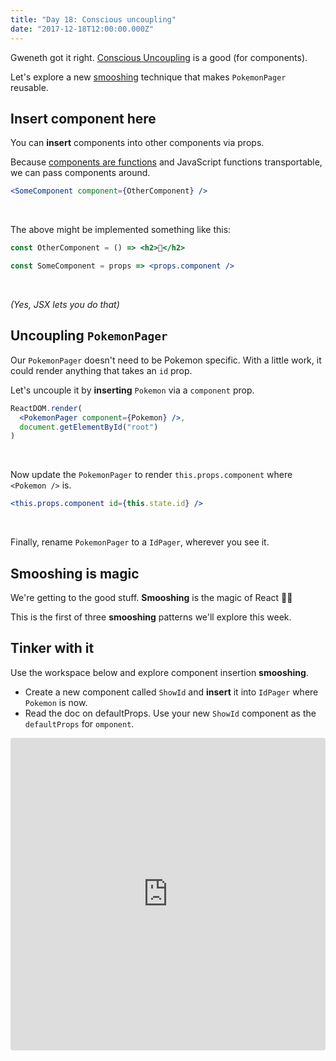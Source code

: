 ```yaml
---
title: "Day 18: Conscious uncoupling"
date: "2017-12-18T12:00:00.000Z"
---
```


<div class="measure">

Gweneth got it right.
[Conscious Uncoupling](https://goop.com/work/relationships/conscious-uncoupling-2/) is a good (for components).

Let's explore a new [smooshing](/2017/12) technique that makes `PokemonPager` reusable.

## Insert component here

You can **insert** components into other components via props.

Because [components are functions](https://react.holiday/2017/3) and JavaScript functions transportable, we can pass components around.

```jsx
<SomeComponent component={OtherComponent} />
```

<br />

The above might be implemented something like this:

```jsx
const OtherComponent = () => <h2>👋</h2>

const SomeComponent = props => <props.component />
```

<br />

_(Yes, JSX lets you do that)_

## Uncoupling `PokemonPager`

Our `PokemonPager` doesn't need to be Pokemon specific.
With a little work, it could render anything that takes an `id` prop.

Let's uncouple it by **inserting** `Pokemon` via a `component` prop.

```jsx
ReactDOM.render(
  <PokemonPager component={Pokemon} />,
  document.getElementById("root")
)
```
<br />

Now update the `PokemonPager` to render `this.props.component` where `<Pokemon />` is.

```jsx
<this.props.component id={this.state.id} />
```
<br />

Finally, rename `PokemonPager` to a `IdPager`, wherever you see it.

## Smooshing is magic

We're getting to the good stuff.
**Smooshing** is the magic of React 🧙‍♂️

This is the first of three **smooshing** patterns we'll explore this week.

## Tinker with it

Use the workspace below and explore component insertion **smooshing**.
* Create a new component called `ShowId` and **insert** it into `IdPager` where `Pokemon` is now.
* Read the doc on defaultProps. Use your new `ShowId` component as the `defaultProps` for `omponent`.

</div>

<iframe src="https://codesandbox.io/embed/my582lwk4p" style="width:100%; height:500px; border:0; border-radius: 4px; overflow:hidden;" sandbox="allow-modals allow-forms allow-popups allow-scripts allow-same-origin"></iframe>
